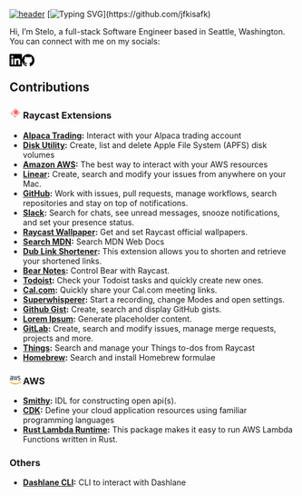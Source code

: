 [![header](https://capsule-render.vercel.app/api?type=waving&height=150&color=3239FB&textBg=false&section=header)](https://github.com/jfkisafk)
[![Typing SVG](https://readme-typing-svg.demolab.com?font=SF+Mono&size=25&pause=1000&color=4169E1&random=false&width=435&lines=Hello!+%F0%9F%91%8B;I'm+Stelo.)](https://github.com/jfkisafk)

Hi, I’m Stelo, a full-stack Software Engineer based in Seattle, Washington. You can connect with me on my socials:

<a href="https://link.stelo.me/in" target="_blank">
	<picture>
	  <source media="(prefers-color-scheme: dark)" srcset="./icons/dark/linkedin.svg" width="22" align="left">
	  <img src="./icons/light/linkedin.svg" width="22" align="left">
	</picture>
</a>
<a href="https://link.stelo.me/git" target="_blank">
	<picture>
	  <source media="(prefers-color-scheme: dark)" srcset="./icons/dark/github.svg" width="22" align="left">
	  <img src="icons/light/github.svg" width="22" align="left">
	</picture>
</a>
<br />

## Contributions

### <img src="./icons/raycast.png" alt="raycast" width="20" height="20"/> Raycast Extensions

* **[Alpaca Trading](https://www.raycast.com/stelo/alpaca-trading):** Interact with your Alpaca trading account
* **[Disk Utility](https://www.raycast.com/stelo/diskutil):** Create, list and delete Apple File System (APFS) disk volumes
* **[Amazon AWS](https://www.raycast.com/Falcon/aws):** The best way to interact with your AWS resources
* **[Linear](https://www.raycast.com/linear/linear):** Create, search and modify your issues from anywhere on your Mac.
* **[GitHub](https://www.raycast.com/raycast/github):** Work with issues, pull requests, manage workflows, search repositories and stay on top of notifications.
* **[Slack](https://www.raycast.com/mommertf/slack):** Search for chats, see unread messages, snooze notifications, and set your presence status.
* **[Raycast Wallpaper](https://www.raycast.com/koinzhang/raycast-wallpaper):** Get and set Raycast official wallpapers.
* **[Search MDN](https://www.raycast.com/krzysztofzuraw/search-mdn):** Search MDN Web Docs
* **[Dub Link Shortener](https://www.raycast.com/quuu/dub-link-shortener):** This extension allows you to shorten and retrieve your shortened links.
* **[Bear Notes](https://www.raycast.com/hmarr/bear):** Control Bear with Raycast.
* **[Todoist](https://www.raycast.com/doist/todoist):** Check your Todoist tasks and quickly create new ones.
* **[Cal.com](https://www.raycast.com/cal/cal-com-share-meeting-links):** Quickly share your Cal.com meeting links.
* **[Superwhisperer](https://www.raycast.com/nchudleigh/superwhisper):** Start a recording, change Modes and open settings.
* **[Github Gist](https://www.raycast.com/koinzhang/github-gist):** Create, search and display GitHub gists.
* **[Lorem Ipsum](https://www.raycast.com/AntonNiklasson/lorem-ipsum):** Generate placeholder content.
* **[GitLab](https://www.raycast.com/tonka3000/gitlab):** Create, search and modify issues, manage merge requests, projects and more.
* **[Things](https://www.raycast.com/loris/things):** Search and manage your Things to-dos from Raycast
* **[Homebrew](https://www.raycast.com/nhojb/brew):** Search and install Homebrew formulae

### <img src="./icons/aws.png" alt="raycast" width="20" height="15"/> AWS

* **[Smithy](https://github.com/smithy-lang/smithy):** IDL for constructing open api(s).
* **[CDK](https://aws.amazon.com/cdk/):** Define your cloud application resources using familiar programming languages
* **[Rust Lambda Runtime](https://github.com/awslabs/aws-lambda-rust-runtime):** This package makes it easy to run AWS Lambda Functions written in Rust.

### Others
* **[Dashlane CLI](https://github.com/Dashlane/dashlane-cli):** CLI to interact with Dashlane

